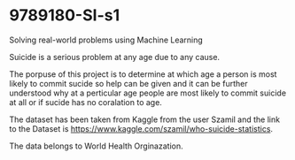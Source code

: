 # 9789180-SI-s1

Solving real-world problems using Machine Learning

Suicide is a serious problem at any age due to any cause.
 
The porpuse of this project is to determine at which age a person is most likely to commit sucide so help can be given and it can be further understood why at a perticular age people are most likely to commit suicide at all or if sucide has no coralation to age.

The dataset has been taken from Kaggle from the user Szamil and the link to the Dataset is https://www.kaggle.com/szamil/who-suicide-statistics.

The data belongs to World Health Orginazation.
